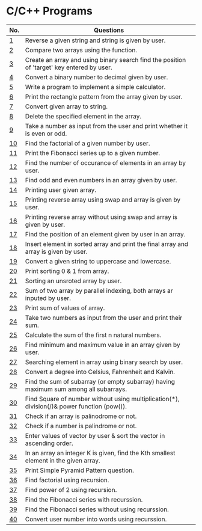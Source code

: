 # C/C++ Programs 

| No.  	| Questions                                                                                    	                                          | 
| ------| --------------------------------------------------------------------------------------------------------------------------------------  | 
| [1](string_reverse_by_user.cpp)            | Reverse a given string and string is given by user.                                                | 
| [2](array_compare.cpp)                     | Compare two arrays using the function.                                                             |             
| [3](binary_search_using_array_by_user.cpp) | Create an array and using binary search find the position of 'target' key entered by user.         |             
| [4](binary_to_decimal.cpp)                 | Convert a binary number to decimal given by user.                                                  |             
| [5](calculator.cpp)                        | Write a program to implement a simple calculator.                                                  |             
| [6](rectanglePatternArray.cpp)             | Print the rectangle pattern from the array given by user.                                          |             
| [7](convertArrayToStirings.cpp)            | Convert given array to string.                                                                     |             
| [8](deleteElementsInArray.cpp)             | Delete the specified element in the array.                                                         |             
| [9](even-oddNum.cpp)                    	 | Take a number as input from the user and print whether it is even or odd. 	                        |             
| [10](factorial_of_a_number.cpp)         	 | Find the factorial of a given number by user.                                                      |             
| [11](fibbonnaci.cpp)                       | Print the Fibonacci series up to a given number.                                                   |             
| [12](noOfOccuranceInArray.cpp)             | Find the number of occurance of elements in an array by user.                                      |             
| [13](evenOddArray.cpp)                     | Find odd and even numbers in an array given by user.                                               |             
| [14](printingArray.cpp)                    | Printing user given array.                                                                         |             
| [15](reverseArray.cpp)                     | Printing reverse array using swap and array is given by user.                                      |             
| [16](reverseArrayWithoutSwap.cpp)          | Printing reverse array without using swap and array is given by user.                              |             
| [17](searchingInArray.cpp)                 | Find the position of an element given by user in an array.                                         |             
| [18](sortArrayInsert.cpp)                  | Insert element in sorted array and print the final array and array is given by user.               |             
| [19](uppercaseLowercase.cpp)               | Convert a given string to uppercase and lowercase.                                                 |             
| [20](sorting1and0.cpp)                     | Print sorting 0 & 1 from array.                                                                    |             
| [21](sorting_array.cpp)                    | Sorting an unsroted array by user.                                                                 |             
| [22](sumOf2Array.cpp)                      | Sum of two array by parallel indexing, both arrays ar inputed by user.                             |             
| [23](sumOfArray.cpp)                       | Print sum of values of array.                                                                      |             
| [24](sum_by_user_input.cpp)   	           | Take two numbers as input from the user and print their sum.              	                        |             
| [25](sum_of_n_numbers.cpp)                 | Calculate the sum of the first n natural numbers.                                                  |             
| [26](min_max_num_in_array.cpp)             | Find minimum and maximum value in an array given by user.                                          |             
| [27](searchingElementPosition.cpp)         | Searching element in array using binary search by user.                                            |             
| [28](convertDegrees.cpp)                   | Convert a degree into Celsius, Fahrenheit and Kalvin.                                              |             
| [29](kadane_algoritham.cpp)                | Find the sum of subarray (or empty subarray) having maximum sum among all subarrays.               |             
| [30](square._without_using_operators.cpp)  | Find Square of number without using multiplication(*), division(/)& power function (pow()).        |             
| [31](is_array_palindrome.cpp)              | Check if an array is palinodrome or not.                                                           |             
| [32](palindrome-checker.cpp)               | Check if a number is palindrome or not.                                                            |             
| [33](vector-sort.cpp)                      | Enter values of vector by user & sort the vector in ascending order.                               |             
| [34](Kth-smallest-element-in-array.cpp)    | In an array an integer K is given, find the Kth smallest element in the given array.               |             
| [35](simple-pyramid.cpp)                   | Print Simple Pyramid Pattern question.                                                             |             
| [36](recursion_factorial.cpp)              | Find factorial using recursion.                                                                    |             
| [37](power_of_2_using_recursion.cpp)       | Find power of 2 using recursion.                                                                   |              
| [38](fibonacci-series-with-recurssion.cpp) | Find the Fibonacci series with recurssion.                                                         |             
| [39](fib-series-without-recurssion.cpp)    | Find the Fibonacci series without using recurssion.                                                |             
| [40](number_to_words.cpp)                  | Convert user number into words using recurssion.                                                   |


